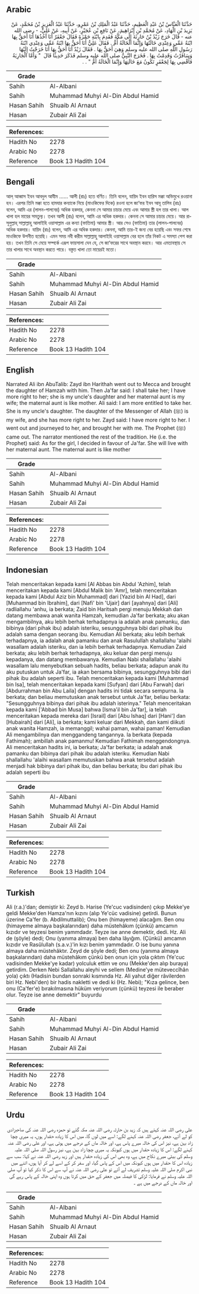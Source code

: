 ## Arabic


<div dir="rtl" lang="ar" style={{fontSize:'larger',backgroundColor:'#f8f9fa',padding:20}}>
حَدَّثَنَا الْعَبَّاسُ بْنُ عَبْدِ الْعَظِيمِ، حَدَّثَنَا عَبْدُ الْمَلِكِ بْنُ عَمْرٍو، حَدَّثَنَا عَبْدُ الْعَزِيزِ بْنُ مُحَمَّدٍ، عَنْ يَزِيدَ بْنِ الْهَادِ، عَنْ مُحَمَّدِ بْنِ إِبْرَاهِيمَ، عَنْ نَافِعِ بْنِ عُجَيْرٍ، عَنْ أَبِيهِ، عَنْ عَلِيٍّ، - رضى الله عنه - قَالَ خَرَجَ زَيْدُ بْنُ حَارِثَةَ إِلَى مَكَّةَ فَقَدِمَ بِابْنَةِ حَمْزَةَ فَقَالَ جَعْفَرٌ أَنَا آخُذُهَا أَنَا أَحَقُّ بِهَا ابْنَةُ عَمِّي وَعِنْدِي خَالَتُهَا وَإِنَّمَا الْخَالَةُ أُمٌّ ‏.‏ فَقَالَ عَلِيٌّ أَنَا أَحَقُّ بِهَا ابْنَةُ عَمِّي وَعِنْدِي ابْنَةُ رَسُولِ اللَّهِ صلى الله عليه وسلم وَهِيَ أَحَقُّ بِهَا ‏.‏ فَقَالَ زَيْدٌ أَنَا أَحَقُّ بِهَا أَنَا خَرَجْتُ إِلَيْهَا وَسَافَرْتُ وَقَدِمْتُ بِهَا ‏.‏ فَخَرَجَ النَّبِيُّ صلى الله عليه وسلم فَذَكَرَ حَدِيثًا قَالَ ‏ "‏ وَأَمَّا الْجَارِيَةُ فَأَقْضِي بِهَا لِجَعْفَرٍ تَكُونُ مَعَ خَالَتِهَا وَإِنَّمَا الْخَالَةُ أُمٌّ ‏"‏ ‏.‏ ‏.‏
</div>
<div style={{backgroundColor:'#f8f9fa',padding:20, marginBottom: 10}}><table> <thead> <tr> <th>Grade</th> <th></th> </tr> </thead> <tbody> <tr><td>Sahih</td><td>Al-Albani</td></tr><tr><td>Sahih</td><td>Muhammad Muhyi Al-Din Abdul Hamid</td></tr><tr><td>Hasan Sahih</td><td>Shuaib Al Arnaut</td></tr><tr><td>Hasan</td><td>Zubair Ali Zai</td></tr></tbody></table><table> <thead> <tr> <th>References:</th> <th></th> </tr> </thead> <tbody><tr><td>Hadith No</td><td>2278</td></tr><tr><td>Arabic No</td><td>2278</td></tr><tr><td>Reference</td><td>Book 13 Hadith 104</td></tr></tbody></table></div>

## Bengali


<div dir="ltr" lang="bn" style={{fontSize:'larger',backgroundColor:'#f8f9fa',padding:20}}>
আল্ আব্বাস ইবন আবদুল আযীম ...... আলী (রাঃ) হতে বর্ণিত। তিনি বলেন, যায়িদ ইবন হারিস মক্কা অভিমুখে রওয়ানা হন। এরপর তিনি মক্কা হতে হামযার কন্যাকে নিয়ে (মাওকিফের দিকে) রওনা হলে জা‘ফর ইবন আবূ তালিব (রাঃ) বলেন, আমি এর (লালন-পালনের) অধিক হকদার, কেননা সে আমার চাচার মেয়ে এবং আমার স্ত্রী হল তার খালা। আল খালা হল মায়ের সমতুল্য। তখন আলী (রাঃ) বলেন, আমি এর অধিক হকদার। কেননা সে আমার চাচার মেয়ে। আর রাসূলুল্লাহ্ সাল্লাল্লাহু আলাইহি ওয়াসাল্লাম এর কন্যা (ফাতিমা) আমার স্ত্রী। আর সেও (ফাতিমা) তার (লালন-পালনের) অধিক হকদার। যায়িদ (রাঃ) বলেন, আমি এর অধিক হকদার। কেননা, আমি তার-ই জন্য বের হয়েছি এবং সফর শেষে মাওকিফে উপনীত হয়েছি। এমন সময় নবী করীম সাল্লাল্লাহু আলাইহি ওয়াসাল্লাম বের হলে তাঁর নিকট এ সমস্যা পেশ করা হয়। তখন তিনি সে মেয়ে সম্পর্কে এরূপ ফায়সালা দেন যে, সে জা‘ফরের সাথে অবস্থান করবে। আর এমতাবস্থায় সে তার খালার সাথে অবস্থান করতে পারে। বস্তুত খালা তো মায়েরই মতো।
</div>
<div style={{backgroundColor:'#f8f9fa',padding:20, marginBottom: 10}}><table> <thead> <tr> <th>Grade</th> <th></th> </tr> </thead> <tbody> <tr><td>Sahih</td><td>Al-Albani</td></tr><tr><td>Sahih</td><td>Muhammad Muhyi Al-Din Abdul Hamid</td></tr><tr><td>Hasan Sahih</td><td>Shuaib Al Arnaut</td></tr><tr><td>Hasan</td><td>Zubair Ali Zai</td></tr></tbody></table><table> <thead> <tr> <th>References:</th> <th></th> </tr> </thead> <tbody><tr><td>Hadith No</td><td>2278</td></tr><tr><td>Arabic No</td><td>2278</td></tr><tr><td>Reference</td><td>Book 13 Hadith 104</td></tr></tbody></table></div>

## English


<div dir="ltr" lang="en" style={{fontSize:'larger',backgroundColor:'#f8f9fa',padding:20}}>
Narrated Ali ibn AbuTalib: Zayd ibn Harithah went out to Mecca and brought the daughter of Hamzah with him. Then Ja'far said: I shall take her; I have more right to her; she is my uncle's daughter and her maternal aunt is my wife; the maternal aunt is like mother. Ali said: I am more entitled to take her. She is my uncle's daughter. The daughter of the Messenger of Allah (ﷺ) is my wife, and she has more right to her. Zayd said: I have more right to her. I went out and journeyed to her, and brought her with me. The Prophet (ﷺ) came out. The narrator mentioned the rest of the tradition. He (i.e. the Prophet) said: As for the girl, I decided in favour of Ja'far. She will live with her maternal aunt. The maternal aunt is like mother
</div>
<div style={{backgroundColor:'#f8f9fa',padding:20, marginBottom: 10}}><table> <thead> <tr> <th>Grade</th> <th></th> </tr> </thead> <tbody> <tr><td>Sahih</td><td>Al-Albani</td></tr><tr><td>Sahih</td><td>Muhammad Muhyi Al-Din Abdul Hamid</td></tr><tr><td>Hasan Sahih</td><td>Shuaib Al Arnaut</td></tr><tr><td>Hasan</td><td>Zubair Ali Zai</td></tr></tbody></table><table> <thead> <tr> <th>References:</th> <th></th> </tr> </thead> <tbody><tr><td>Hadith No</td><td>2278</td></tr><tr><td>Arabic No</td><td>2278</td></tr><tr><td>Reference</td><td>Book 13 Hadith 104</td></tr></tbody></table></div>

## Indonesian


<div dir="ltr" lang="id" style={{fontSize:'larger',backgroundColor:'#f8f9fa',padding:20}}>
Telah menceritakan kepada kami [Al Abbas bin Abdul 'Azhim], telah menceritakan kepada kami [Abdul Malik bin 'Amr], telah menceritakan kepada kami [Abdul Aziz bin Muhammad] dari [Yazid bin Al Had], dari [Muhammad bin Ibrahim], dari [Nafi' bin 'Ujair] dari [ayahnya] dari [Ali] radliallahu 'anhu, ia berkata; Zaid bin Haritsah pergi menuju Mekkah dan datang membawa anak wanita Hamzah, kemudian Ja'far berkata; aku akan mengambilnya, aku lebih berhak terhadapnya ia adalah anak pamanku, dan bibinya (dari pihak ibu) adalah isteriku, sesungguhnya bibi dari pihak ibu adalah sama dengan seorang ibu. Kemudian Ali berkata; aku lebih berhak terhadapnya, ia adalah anak pamanku dan anak Rasulullah shallallahu 'alaihi wasallam adalah isteriku, dan ia lebih berhak terhadapnya. Kemudian Zaid berkata; aku lebih berhak terhadapnya, aku keluar dan pergi menuju kepadanya, dan datang membawanya. Kemudian Nabi shallallahu 'alaihi wasallam lalu menyebutkan sebuah hadits, beliau berkata; adapun anak itu aku putuskan untuk Ja'far, ia akan bersama bibinya, sesungguhnya bibi dari pihak ibu adalah seperti ibu. Telah menceritakan kepada kami [Muhammad bin Isa], telah menceritakan kepada kami [Sufyan] dari [Abu Farwah] dari [Abdurrahman bin Abu Laila] dengan hadits ini tidak secara sempurna. Ia berkata; dan beliau memutuskan anak tersebut untuk Ja'far, beliau berkata: "Sesungguhnya bibinya dari pihak ibu adalah isterinya." Telah menceritakan kepada kami ['Abbad bin Musa] bahwa [Isma'il bin Ja'far], ia telah menceritakan kepada mereka dari [Israil] dari [Abu Ishaq] dari [Hani'] dan [Hubairah] dari [Ali], ia berkata; kami keluar dari Mekkah, dan kami diikuti anak wanita Hamzah, ia memanggil; wahai paman, wahai paman! Kemudian Ali mengambilnya dan menggandeng tangannya. Ia berkata (kepada Fathimah); ambillah anak pamanmu! Kemudian Fathimah menggendongnya. Ali menceritakan hadits ini, ia berkata; Ja'far berkata; ia adalah anak pamanku dan bibinya dari pihak ibu adalah isteriku. Kemudian Nabi shallallahu 'alaihi wasallam memutuskan bahwa anak tersebut adalah menjadi hak bibinya dari pihak ibu, dan beliau berkata; ibu dari pihak ibu adalah seperti ibu
</div>
<div style={{backgroundColor:'#f8f9fa',padding:20, marginBottom: 10}}><table> <thead> <tr> <th>Grade</th> <th></th> </tr> </thead> <tbody> <tr><td>Sahih</td><td>Al-Albani</td></tr><tr><td>Sahih</td><td>Muhammad Muhyi Al-Din Abdul Hamid</td></tr><tr><td>Hasan Sahih</td><td>Shuaib Al Arnaut</td></tr><tr><td>Hasan</td><td>Zubair Ali Zai</td></tr></tbody></table><table> <thead> <tr> <th>References:</th> <th></th> </tr> </thead> <tbody><tr><td>Hadith No</td><td>2278</td></tr><tr><td>Arabic No</td><td>2278</td></tr><tr><td>Reference</td><td>Book 13 Hadith 104</td></tr></tbody></table></div>

## Turkish


<div dir="ltr" lang="tr" style={{fontSize:'larger',backgroundColor:'#f8f9fa',padding:20}}>
Ali (r.a.)'dan; demiştir ki: Zeyd b. Harise (Ye'cuc vadisinden) çıkıp Mekke'ye geldi Mekke'den Hamza'nın kızını (alıp Ye'cüc vadisine) getirdi. Bunun üzerine Ca'fer (b. Abdilmuttalib); Onu ben (himayeme) alacağım. Ben onu (himayeme almaya başkalarından) daha müstehâkım (çünkü) amcamın kızıdır ve teyzesi benim yammdadır. Teyze ise anne demektir, dedi. Hz. Ali de (şöyle) dedi; Onu (yanıma almaya) ben daha lâyığım. (Çünkü) amcamın kızıdır ve Rasûlullah (s.a.v.)'in kızı benim yammdadır. O ise bunu yanına almaya daha müstehâktır. Zeyd de şöyle dedi; Ben onu (yanıma almaya başkalarından) daha müstehâkım çünkü ben onun için yola çıktım (Ye'cuc vadisinden Mekke'ye kadar) yolculuk ettim ve onu (Mekke'den alıp buraya) getirdim. Derken Nebi Sallallahu aleyhi ve sellem (Medine'ye müteveccîhân yola) çıktı (Hadisin bundan sonraki kısmında Hz. Ali yahut diğer râvilerden biri Hz. Nebi'den) bir hadis nakletti ve dedi ki (Hz. Nebi); "Kıza gelince, ben onu (Ca'fer'e) bırakılmasına hüküm veriyorum (çünkü) teyzesi ile beraber olur. Teyze ise anne demektir" buyurdu
</div>
<div style={{backgroundColor:'#f8f9fa',padding:20, marginBottom: 10}}><table> <thead> <tr> <th>Grade</th> <th></th> </tr> </thead> <tbody> <tr><td>Sahih</td><td>Al-Albani</td></tr><tr><td>Sahih</td><td>Muhammad Muhyi Al-Din Abdul Hamid</td></tr><tr><td>Hasan Sahih</td><td>Shuaib Al Arnaut</td></tr><tr><td>Hasan</td><td>Zubair Ali Zai</td></tr></tbody></table><table> <thead> <tr> <th>References:</th> <th></th> </tr> </thead> <tbody><tr><td>Hadith No</td><td>2278</td></tr><tr><td>Arabic No</td><td>2278</td></tr><tr><td>Reference</td><td>Book 13 Hadith 104</td></tr></tbody></table></div>

## Urdu


<div dir="rtl" lang="ur" style={{fontSize:'larger',backgroundColor:'#f8f9fa',padding:20}}>
علی رضی اللہ عنہ کہتے ہیں کہ زید بن حارثہ رضی اللہ عنہ مکہ گئے تو حمزہ رضی اللہ عنہ کی صاحبزادی کو لے آئے، جعفر رضی اللہ عنہ کہنے لگے: اسے میں لوں گا، میں اس کا زیادہ حقدار ہوں، یہ میری چچا زاد بہن ہے، نیز اس کی خالہ میرے پاس ہے، اور خالہ ماں کے درجے میں ہوتی ہے، اور علی رضی اللہ عنہ کہنے لگے: اس کا زیادہ حقدار میں ہوں کیونکہ یہ میری چچا زاد بہن ہے، نیز رسول اللہ صلی اللہ علیہ وسلم کی بیٹی میرے نکاح میں ہے، وہ بھی اس کی زیادہ حقدار ہیں اور زید رضی اللہ عنہ نے کہا: سب سے زیادہ اس کا حقدار میں ہوں کیونکہ میں اس کے پاس گیا، اور سفر کر کے اسے لے کر آیا ہوں، اتنے میں نبی اکرم صلی اللہ علیہ وسلم تشریف لے آئے تو علی رضی اللہ عنہ نے آپ سے اس کا ذکر کیا تو آپ صلی اللہ علیہ وسلم نے فرمایا: لڑکی کا فیصلہ میں جعفر کے حق میں کرتا ہوں وہ اپنی خالہ کے پاس رہے گی اور خالہ ماں کے درجے میں ہے ۔
</div>
<div style={{backgroundColor:'#f8f9fa',padding:20, marginBottom: 10}}><table> <thead> <tr> <th>Grade</th> <th></th> </tr> </thead> <tbody> <tr><td>Sahih</td><td>Al-Albani</td></tr><tr><td>Sahih</td><td>Muhammad Muhyi Al-Din Abdul Hamid</td></tr><tr><td>Hasan Sahih</td><td>Shuaib Al Arnaut</td></tr><tr><td>Hasan</td><td>Zubair Ali Zai</td></tr></tbody></table><table> <thead> <tr> <th>References:</th> <th></th> </tr> </thead> <tbody><tr><td>Hadith No</td><td>2278</td></tr><tr><td>Arabic No</td><td>2278</td></tr><tr><td>Reference</td><td>Book 13 Hadith 104</td></tr></tbody></table></div>